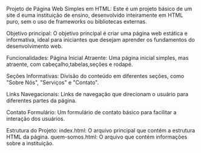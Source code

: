 Projeto de Página Web Simples em HTML:
Este é um projeto básico de um site d euma instituição de ensino, desenvolvido inteiramente em HTML puro, sem o uso de frameworks ou bibliotecas externas.


Objetivo principal:
O objetivo principal é criar uma página web estática e informativa, ideal para iniciantes que desejam aprender os fundamentos do desenvolvimento web.

Funcionalidades:
Página Inicial Atraente: Uma página inicial simples, mas atraente, com cabeçalho,tabelas,seções e rodapé.

Seções Informativas: 
Divisão do conteúdo em diferentes seções, como "Sobre Nós", "Serviços" e "Contato".

Links Navegacionais: 
Links de navegação que direcionam o usuário para diferentes partes da página.

Contato Formulário:
Um formulário de contato básico para facilitar a interação dos usuários.

Estrutura do Projeto:
index.html: O arquivo principal que contém a estrutura HTML da página.
quem-somos.html: O arquivo que contém informações sobre a instituição.

